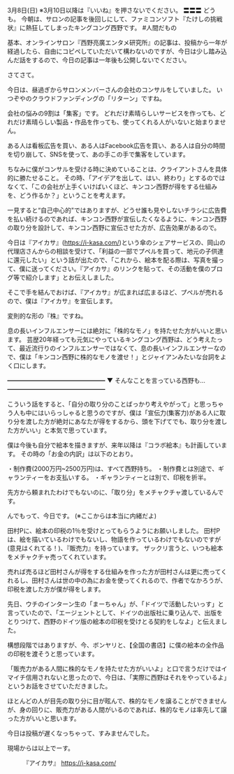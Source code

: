 3月8日(日) ※3月10日以降は『いいね』を押さないでください。
〓〓〓
どうも。
今朝は、サロンの記事を後回しにして、ファミコンソフト『たけしの挑戦状』に熱狂してしまったキングコング西野です。
#人間だもの

基本、オンラインサロン『西野亮廣エンタメ研究所』の記事は、投稿から一年が経過したら、自由にコピペしていただいて構わないのですが、今日は少し踏み込んだ話をするので、今日の記事は一年後も公開しないでください。

さてさて。

今日は、昼過ぎからサロンメンバーさんの会社のコンサルをしていました。
いつぞやのクラウドファンディングの「リターン」ですね。

会社の悩みの9割は「集客」です。
どれだけ素晴らしいサービスを作っても、どれだけ素晴らしい製品・作品を作っても、使ってくれる人がいないと始まりません。

ある人は看板広告を買い、ある人はFacebook広告を買い、ある人は自分の時間を切り崩して、SNSを使って、あの手この手で集客をしています。

ちなみに僕がコンサルを受ける時に決めていることは、クライアントさんを具体的に勝たせること。
その時、「アイデアを出して、はい、終わり」とするのではなくて、「この会社が上手くいけばいくほど、キンコン西野が得をする仕組みを、どう作るか？」ということを考えます。

一見すると“自己中心的"ではありますが、どうせ誰も見やしないチラシに広告費を払い続けるのであれば、キンコン西野が宣伝したくなるように、キンコン西野の取り分を設計して、キンコン西野に宣伝させた方が、広告効果があるので。

今日は『アイカサ』(https://i-kasa.com/)という傘のシェアサービスの、岡山の代理店さんからの相談を受けて、「利益の一部でプペルを買って、地元の子供達に還元したい」という話が出たので、「これから、絵本を配る際は、写真を撮って、僕に送ってください。『アイカサ』のリンクを貼って、その活動を僕のブログ等で紹介します」とお伝えしました。

そこで手を結んでおけば、『アイカサ』が広まれば広まるほど、プペルが売れるので、僕は『アイカサ』を宣伝します。

変則的な形の『株』ですね。

息の長いインフルエンサーには絶対に「株的なモノ」を持たせた方がいいと思います。
芸歴20年経っても元気にやっているキングコング西野は、どう考えたって、最近流行りのインフルエンサーではなくて、息の長いインフルエンサーなので、僕は「キンコン西野に株的なモノを渡せ！」とジャイアンみたいな台詞をよく口にします。

━━━━━━━━━━━━━━━━
▼ そんなことを言っている西野も…
━━━━━━━━━━━━━━━━

こういう話をすると、「自分の取り分のことばっかり考えやがって」と思っちゃう人も中にはいらっしゃると思うのですが、僕は「宣伝力(集客力)がある人に取り分を渡した方が絶対にあなたが得をするから、頭を下げてでも、取り分を渡した方がいい」と本気で思っています。

僕は今後も自分で絵本を描きますが、来年以降は『コラボ絵本』も計画しています。
その時の「お金の内訳」は以下のとおり。

・制作費(2000万円~2500万円)は、すべて西野持ち。
・制作費とは別途で、ギャランティーをお支払いする。
・ギャランティーとは別で、印税を折半。

先方から頼まれたわけでもないのに、「取り分」をメチャクチャ渡しているんです。

んでもって、今日です。
(※ここからは本当に内緒だよ)

田村Pに、絵本の印税の1％を受けとってもらうようにお願いしました。
田村Pは、絵を描いているわけでもないし、物語を作っているわけでもないのですが(意見はくれてる！)、『販売力』を持っています。
ザックリ言うと、いつも絵本をメチャクチャ売ってくれています。

売れば売るほど田村さんが得をする仕組みを作った方が田村さんは更に売ってくれるし、田村さんは世の中の為にお金を使ってくれるので、作者でなかろうが、印税を渡した方が僕が得をします。

先日、ウチのインターン生の「まーちゃん」が、「ドイツで活動したいっす」と言っていたので、「エージェントとして、ドイツの出版社に乗り込んで、出版をとりつけて、西野のドイツ版の絵本の印税を受けとる契約をしなよ」と伝えました。

構想段階ではありますが、今、ボンヤリと、【全国の書店】に僕の絵本の全作品の印税を渡そうと思っています。

「販売力がある人間に株的なモノを持たせた方がいいよ」と口で言うだけではイマイチ信用されないと思ったので、今日は、「実際に西野はそれをやっているよ」というお話をさせていただきました。

ほとんどの人が目先の取り分に目が眩んで、株的なモノを譲ることができませんが、身の回りに、販売力がある人間がいるのであれば、株的なモノは率先して譲った方がいいと思います。

今日は投稿が遅くなっちゃって、すみませんでした。

現場からは以上でーす。

　
　
『アイカサ』
https://i-kasa.com/
